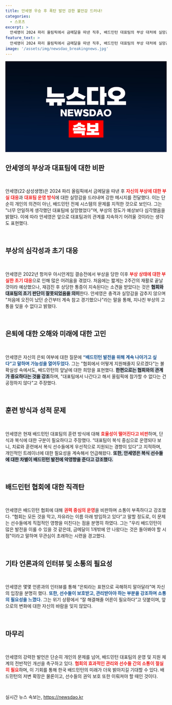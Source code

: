```yaml
---
title: 안세영 우승 후 폭탄 발언 강한 불안감 드러내!
categories:
  - 스포츠
excerpt: >
  안세영이 2024 파리 올림픽에서 금메달을 따낸 직후, 배드민턴 대표팀의 부상 대처에 실망감을 드러내며 훈련 방식의 비효율성을 지적했다. 그녀는 대표팀과의 관계 재조정 필요성을 암시하며, 은퇴 해석에 대한 오해를 피했다.
feature_text: >
  안세영이 2024 파리 올림픽에서 금메달을 따낸 직후, 배드민턴 대표팀의 부상 대처에 실망감을 드러내며 훈련 방식의 비효율성을 지적했다. 그녀는 대표팀과의 관계 재조정 필요성을 암시하며, 은퇴 해석에 대한 오해를 피했다.
image: '/assets/img/newsdao_breakingnews.jpg'
---
```


<p><img src="/assets/img/newsdao_breakingnews.jpg" alt="ranknews 속보" /></p>

<h2 data-ke-size="size26">안세영의 부상과 대표팀에 대한 비판</h2>

<p data-ke-size="size16">&nbsp;</p>

<p>안세영(22·삼성생명)은 2024 파리 올림픽에서 금메달을 따낸 후 <b><span style="color: #ee2323;">자신의 부상에 대한 부실 대응</span></b>과 <b><span style="color: #ee2323;">대표팀 운영 방식</span></b>에 대한 실망감을 드러내며 강한 메시지를 전달했다. 이는 단순히 개인의 의견이 아닌, 배드민턴 전체 시스템의 문제를 지적한 것으로 보인다. 그는 "너무 안일하게 생각했던 대표팀에 실망했었다"며, 부상의 정도가 예상보다 심각했음을 밝혔다. 이에 따라 안세영은 앞으로 대표팀과의 관계를 지속하기 어려울 것이라는 생각도 표현했다. </p>

<p><br></p>

<h2 data-ke-size="size26">부상의 심각성과 초기 대응</h2>

<p data-ke-size="size16">&nbsp;</p>

<p>안세영은 2022년 항저우 아시안게임 결승전에서 부상을 당한 이후 <b><span style="color: #ee2323;">부상 상태에 대한 부실한 초기 대응</span></b>으로 인해 많은 어려움을 겪었다. 처음에는 짧게는 2주간의 재활로 끝날 것이라 예상했으나, 재검진 후 상당한 통증이 지속된다는 소견을 받았다는 것은 <b><span style="background-color: #21538527;">협회와 대표팀의 초기 판단이 잘못되었음을 의미</span></b>한다. 안세영은 충격과 실망감을 감추지 않으며 "처음에 오진이 났던 순간부터 계속 참고 경기했으나"라는 말을 통해, 지나친 부상의 고통을 잊을 수 없다고 밝혔다.</p>

<p><br></p>

<h2 data-ke-size="size26">은퇴에 대한 오해와 미래에 대한 고민</h2>

<p data-ke-size="size16">&nbsp;</p>

<p>안세영은 자신의 은퇴 여부에 대한 질문에 <b><span style="color: #1a5490;">“배드민턴 발전을 위해 계속 나아가고 싶다”고 말하며 가능성을 열어두었다.</span></b> 그는 "협회에서 어떻게 지원해줄지 모르겠다"는 불확실성 속에서도, 배드민턴의 앞날에 대한 희망을 표현했다. <b><span style="background-color: #21538527;">한편으로는 협회와의 관계가 중요하다는 것을 강조</span></b>하며, "대표팀에서 나간다고 해서 올림픽에 참가할 수 없다는 건 공정하지 않다"고 주장했다. </p>

<p><br></p>

<h2 data-ke-size="size26">훈련 방식과 성적 문제</h2>

<p data-ke-size="size16">&nbsp;</p>

<p>안세영은 현재 배드민턴 대표팀의 훈련 방식에 대해 <b><span style="color: #ee2323;">효율성이 떨어진다고 비판</span></b>하며, 단식과 복식에 대한 구분이 필요하다고 주장했다. “대표팀이 복식 중심으로 운영되다 보니, 치료와 훈련에서 복식 선수들에게 우선적으로 지원되는 경향이 있다”고 지적하며, 개인적인 트레이너에 대한 필요성을 계속해서 언급해왔다. <b><span style="background-color: #21538527;">또한, 안세영은 복식 선수들에 대한 차별이 배드민턴 발전에 악영향을 준다고 강조했다.</span></b></p>

<p><br></p>

<h2 data-ke-size="size26">배드민턴 협회에 대한 직격탄</h2>

<p data-ke-size="size16">&nbsp;</p>

<p>안세영은 배드민턴 협회에 대해 <b><span style="color: #ee2323;">권력 중심의 운영</span></b>을 비판하며 소통이 부족하다고 강조했다. “협회는 모든 것을 막고, 자유라는 이름 아래 방임하고 있다”고 말할 정도로, 이 문제는 선수들에게 직접적인 영향을 미친다는 점을 분명히 하였다. 그는 "우리 배드민턴이 많은 발전을 이룰 수 있을 것 같은데, 금메달이 1개밖에 안 나왔다는 것은 돌아봐야 할 시점"이라고 말하며 무관심이 초래하는 시련을 경고했다.</p>

<p><br></p>

<h2 data-ke-size="size26">기타 언론과의 인터뷰 및 소통의 필요성</h2>

<p data-ke-size="size16">&nbsp;</p>

<p>안세영은 몇몇 언론과의 인터뷰를 통해 “은퇴라는 표현으로 곡해하지 말아달라"며 자신의 입장을 분명히 했다. <b><span style="color: #1a5490;">또한, 선수들이 보호받고, 관리받아야 하는 부분을 강조하며 소통의 필요성을 느꼈다.</span></b> 그는 위기 상황에서 “잘 해결해줄 어른이 필요하다”고 덧붙이며, 앞으로의 변화에 대한 자신의 바람을 잊지 않았다.</p>

<p><br></p>

<h2 data-ke-size="size26">마무리</h2>

<p data-ke-size="size16">&nbsp;</p>

<p>안세영의 강력한 발언은 단순히 개인의 문제를 넘어, 배드민턴 대표팀의 운영 및 지원 체계의 전반적인 개선을 촉구하고 있다. <b><span style="color: #ee2323;">협회의 효과적인 관리와 선수들 간의 소통이 절실히 필요</span></b>하며, 이 기회를 통해 한국 배드민턴의 미래가 더욱 밝아지길 기대할 수 있다. 배드민턴의 저변 확장은 물론이고, 선수들의 권익 보호 또한 이뤄져야 할 때인 것이다. </p>

<p><br></p>
실시간 뉴스 속보는, <a href="https://newsdao.kr" rel="dofollow">https://newsdao.kr</a>


